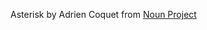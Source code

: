 Asterisk by Adrien Coquet from <a href="https://thenounproject.com/browse/icons/term/asterisk/" target="_blank" title="Asterisk Icons">Noun Project</a>